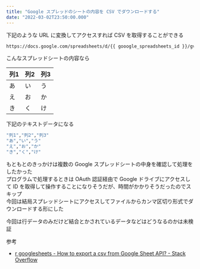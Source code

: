 ```yaml
---
title: "Google スプレッドのシートの内容を CSV でダウンロードする"
date: "2022-03-02T23:50:00.000"
---
```


下記のような URL に変換してアクセスすれば CSV を取得することができる

```sh
https://docs.google.com/spreadsheets/d/{{ gooogle_spreadsheets_id }}/gviz/tq?tqx=out:csv&sheet={{ sheet_name }}
```

こんなスプレッドシートの内容なら

|列1 |列2 |列3 |
|---|---|---|
|あ  |い  |う  |
|え  |お  |か  |
|き  |く  |け  |

下記のテキストデータになる

```sh
"列1","列2","列3"
"あ","い","う"
"え","お","か"
"き","く","け"
```

もともとのきっかけは複数の Google スプレッドシートの中身を確認して処理をしたかった  
プログラムで処理するときは OAuth 認証経由で Google ドライブにアクセスして ID を取得して操作することになりそうだが、時間がかかりそうだったのでスキップ  
今回は結局スプレッドシートにアクセスしてファイルからカンマ区切り形式でダウンロードする形にした  

今回は行データのみだけど結合とかされているデータなどはどうなるのかは未検証

参考

- [r googlesheets - How to export a csv from Google Sheet API? - Stack Overflow](https://stackoverflow.com/questions/37705553/how-to-export-a-csv-from-google-sheet-api)
